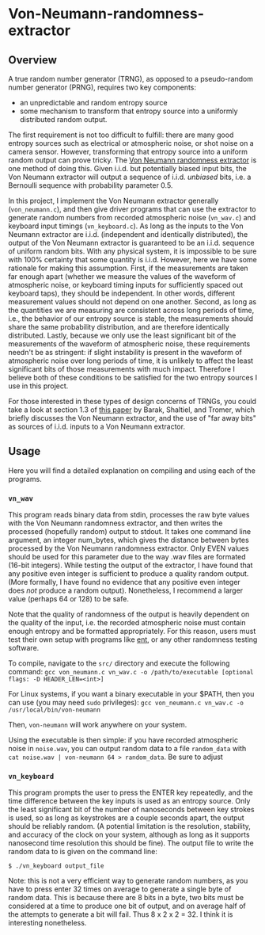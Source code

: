 # Von-Neumann-randomness-extractor

## Overview
A true random number generator (TRNG), as opposed to a pseudo-random number generator (PRNG), requires two key components:

- an unpredictable and random entropy source
- some mechanism to transform that entropy source into a uniformly distributed random output. 

The first requirement is not too difficult to fulfill: there are many good entropy sources such as electrical or atmospheric noise, or shot noise on a camera sensor. However, transforming that entropy source into a uniform random output can prove tricky. The [Von Neumann randomness extractor](https://en.wikipedia.org/wiki/Randomness_extractor#Von_Neumann_extractor) is one method of doing this. Given i.i.d. but potentially biased input bits, the Von Neumann extractor will output a sequence of i.i.d. *unbiased* bits, i.e. a Bernoulli sequence with probability parameter 0.5.

In this project, I implement the Von Neumann extractor generally (`von_neumann.c`), and then give driver programs that can use the extractor to generate random numbers from recorded atmospheric noise (`vn_wav.c`) and keyboard input timings (`vn_keyboard.c`). As long as the inputs to the Von Neumann extractor are i.i.d. (independent and identically distributed), the output of the Von Neumann extractor is guaranteed to be an i.i.d. sequence of uniform random bits. With any physical system, it is impossible to be sure with 100% certainty that some quantity is i.i.d. However, here we have some rationale for making this assumption. First, if the measurements are taken far enough apart (whether we measure the values of the waveform of atmospheric noise, or keyboard timing inputs for sufficiently spaced out keyboard taps), they should be independent. In other words, different measurement values should not depend on one another. Second, as long as the quantities we are measuring are consistent across long periods of time, i.e., the behavior of our entropy source is stable, the measurements should share the same probability distribution, and are therefore identically distributed. Lastly, because we only use the least significant bit of the measurements of the waveform of atmospheric noise, these requirements needn't be as stringent: if slight instability is present in the waveform of atmospheric noise over long periods of time, it is unlikely to affect the least significant bits of those measurements with much impact. Therefore I believe both of these conditions to be satisfied for the two entropy sources I use in this project. 

For those interested in these types of design concerns of TRNGs, you could take a look at section 1.3 of [this paper](https://www.boazbarak.org/Papers/trng.pdf) by Barak, Shaltiel, and Tromer, which briefly discusses the Von Neumann extractor, and the use of "far away bits" as sources of i.i.d. inputs to a Von Neumann extractor.

## Usage
Here you will find a detailed explanation on compiling and using each of the programs.

### `vn_wav`
This program reads binary data from stdin, processes the raw byte values with the Von Neumann randomness extractor, and then writes the processed (hopefully random) output to stdout. It takes one command line argument, an integer num_bytes, which gives the distance between bytes processed by the Von Neumann randomness extractor. Only EVEN values should be used for this parameter due to the way .wav files are formated (16-bit integers). While testing the output of the extractor, I have found that any positive even integer is sufficient to produce a quality random output. (More formally, I have found no evidence that any positive even integer does *not* produce a random output). Nonetheless, I recommend a larger value (perhaps 64 or 128) to be safe.

Note that the quality of randomness of the output is heavily dependent on the quality of the input, i.e. the recorded atmospheric noise must contain enough entropy and be formatted appropriately. For this reason, users must test their own setup with programs like [ent](https://www.fourmilab.ch/random/), or any other randomness testing software.

To compile, navigate to the `src/` directory and execute the following command:
`gcc von_neumann.c vn_wav.c -o /path/to/executable [optional flags: -D HEADER_LEN=<int>]`

For Linux systems, if you want a binary executable in your $PATH, then you can use (you may need `sudo` privileges):
`gcc von_neumann.c vn_wav.c -o /usr/local/bin/von-neumann`

Then, `von-neumann` will work anywhere on your system.

Using the executable is then simple: if you have recorded atmospheric noise in `noise.wav`, you can output random data to a file `random_data` with `cat noise.wav | von-neumann 64 > random_data`. Be sure to adjust 
 
### `vn_keyboard`
This program prompts the user to press the ENTER key repeatedly, and the time difference between the key inputs is used as an entropy source. Only the least significant bit of the number of nanoseconds between key strokes is used, so as long as keystrokes are a couple seconds apart, the output should be reliably random. (A potential limitation is the resolution, stability, and accuracy of the clock on your system, although as long as it supports nanosecond time resolution this should be fine). The output file to write the random data to is given on the command line:

`$ ./vn_keyboard output_file`

Note: this is not a very efficient way to generate random numbers, as you have to press enter 32 times on average to generate a single byte of random data. This is because there are 8 bits in a byte, two bits must be considered at a time to produce one bit of output, and on average half of the attempts to generate a bit will fail. Thus 8 x 2 x 2 = 32. I think it is interesting nonetheless.
